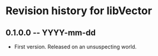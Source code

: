 # Revision history for libVector

## 0.1.0.0 -- YYYY-mm-dd

* First version. Released on an unsuspecting world.
